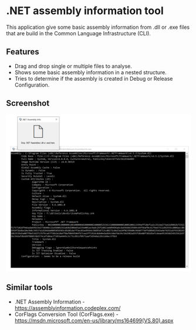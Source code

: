 # .NET assembly information tool
This application give some basic assembly information from .dll or .exe files that are build in the Common Language Infrastructure (CLI).

## Features
* Drag and drop single or multiple files to analyse.
* Shows some basic assembly information in a nested structure.
* Tries to determine if the assembly is created in Debug or Release Configuration.

## Screenshot
![alt text](https://raw.githubusercontent.com/lrolvink/AssemblyInfo/master/screenshot.png "Screenshot")

## Similar tools
* .NET Assembly Information - https://assemblyinformation.codeplex.com/
* CorFlags Conversion Tool (CorFlags.exe) - https://msdn.microsoft.com/en-us/library/ms164699(VS.80).aspx